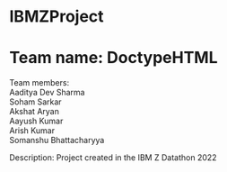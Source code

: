 # IBMZProject
# Team name: DoctypeHTML
Team members: <br/>
Aaditya Dev Sharma <br/>
Soham Sarkar <br/>
Akshat Aryan <br/>
Aayush Kumar <br/>
Arish Kumar <br/>
Somanshu Bhattacharyya <br/>

Description:
Project created in the IBM Z Datathon 2022

